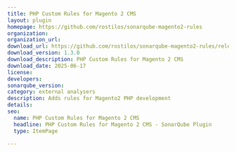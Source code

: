 ```yaml
---
title: PHP Custom Rules for Magento 2 CMS
layout: plugin
homepage: https://github.com/rostilos/sonarqube-magento2-rules
organization: 
organization_url: 
download_url: https://github.com/rostilos/sonarqube-magento2-rules/releases/download/v1.3.0/sonar-magento2-rules-1.3.0.jar
download_version: 1.3.0
download_description: PHP Custom Rules for Magento 2 CMS
download_date: 2025-06-17
license: 
developers: 
sonarqube_version: 
category: external analysers
description: Adds rules for Magento2 PHP development
details: 
seo:
  name: PHP Custom Rules for Magento 2 CMS
  headline: PHP Custom Rules for Magento 2 CMS - SonarQube Plugin
  type: ItemPage

---
```

